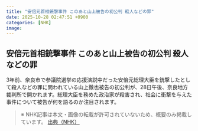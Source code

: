 ```yaml
---
title: "安倍元首相銃撃事件 このあと山上被告の初公判 殺人などの罪"
date: 2025-10-28 02:47:51 +0900
categories: [NHK]
image: 
---
```

## 安倍元首相銃撃事件 このあと山上被告の初公判 殺人などの罪

3年前、奈良市で参議院選挙の応援演説中だった安倍元総理大臣を銃撃したとして殺人などの罪に問われている山上徹也被告の初公判が、28日午後、奈良地方裁判所で開かれます。総理大臣を務めた政治家が殺害され、社会に衝撃を与えた事件について被告が何を語るのか注目されます。

> ※ NHK記事は本文・画像の転載が許可されていないため、概要のみ掲載しています。
[出典（NHK）](http://www3.nhk.or.jp/news/html/20251028/k10014960551000.html)
